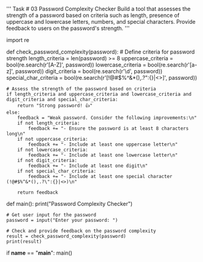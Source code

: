  
'''
Task # 03
Password Complexity Checker
Build a tool that assesses the strength of a password based on criteria 
such as length, presence of uppercase and lowercase letters, numbers, and 
special characters. Provide feedback to users on the password's strength.
'''

import re

def check_password_complexity(password):
    # Define criteria for password strength
    length_criteria = len(password) >= 8
    uppercase_criteria = bool(re.search(r'[A-Z]', password))
    lowercase_criteria = bool(re.search(r'[a-z]', password))
    digit_criteria = bool(re.search(r'\d', password))
    special_char_criteria = bool(re.search(r'[!@#$%^&*(),.?":{}|<>]', password))

    # Assess the strength of the password based on criteria
    if length_criteria and uppercase_criteria and lowercase_criteria and digit_criteria and special_char_criteria:
        return "Strong password! 👍"
    else:
        feedback = "Weak password. Consider the following improvements:\n"
        if not length_criteria:
            feedback += "- Ensure the password is at least 8 characters long\n"
        if not uppercase_criteria:
            feedback += "- Include at least one uppercase letter\n"
        if not lowercase_criteria:
            feedback += "- Include at least one lowercase letter\n"
        if not digit_criteria:
            feedback += "- Include at least one digit\n"
        if not special_char_criteria:
            feedback += "- Include at least one special character (!@#$%^&*(),.?\":{}|<>)\n"

        return feedback

def main():
    print("Password Complexity Checker")

    # Get user input for the password
    password = input("Enter your password: ")

    # Check and provide feedback on the password complexity
    result = check_password_complexity(password)
    print(result)

if __name__ == "__main__":
    main()
